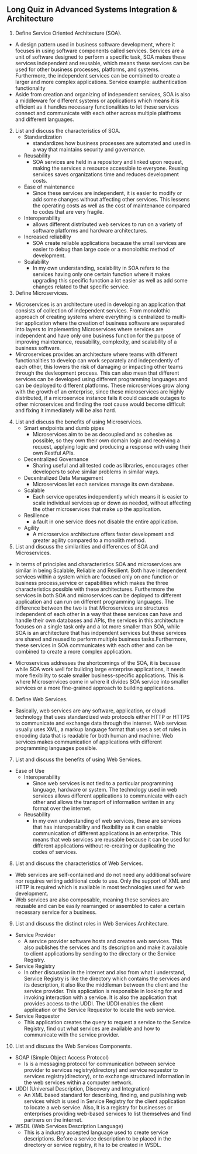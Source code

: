## Long Quiz in Advanced Systems Integration & Architecture
1. Define Service Oriented Architecture (SOA).
 - A design pattern used in business software development, where it focuses in using software components called services. Services are a unit of software designed to perform a specific task, SOA makes these services independent and reusable, which means these services can be used for other business processes, platforms, and systems. Furthermore, the independent services can be combined to create a larger and more complex applications. Service example: authentication functionality
 - Aside from creation and organizing of independent services, SOA is also a middleware for different systems or applications which means it is efficient as it handles necessary functionalities to let these services connect and communicate with each other across multiple platfroms and different languages. 
2. List and discuss the characteristics of SOA.
    + Standardization
      - standardizes how business processes are automated and used in a way that maintains security and governance.
    + Reusability
      - SOA services are held in a repository and linked upon request, making the services a resource accessible to everyone. Reusing services saves organizations time and reduces development costs.
    + Ease of maintenance
      - Since these services are independent, it is easier to modify or add some changes without affecting other services. This lessens the operating costs as well as the cost of maintenance compared to codes that are very fragile.
    + Interoperability
      - allows different distributed web services to run on a variety of software platforms and hardware architectures.
    + Increased reliability
      - SOA create reliable applications because the small services are easier to debug than large code or a monolothic method of development.
    + Scalability
      - In my own understanding, scalability in SOA refers to the services having only one certain function where it makes upgrading this specific function a lot easier as well as add some changes related to that specific service.
3. Define Microservices.
- Microservices is an architecture used in developing an application that consists of collection of independent services. From monolothic approach of creating systems where everything is centralized to multi-tier application where the creation of business software are separated into layers to implementing Microservices where services are independent and have only one business function for the purpose of improving maintenance, reusability, complexity, and scalability of a business software.
- Mircroservices provides an architecture where teams with different functionalities to develop can work separately and independently of each other, this lowers the risk of damaging or impacting other teams through the devleopment process. This can also mean that different services can be developed using different programming languages and can be deployed to different platforms. These microservices grow along with the growth of an enterprise, since these microservices are highly distributed, if a microservice instance fails it could cascade outages to other microservices and finding the root cause would become difficult and fixing it immediately will be also hard.  
4. List and discuss the benefits of using Microservices.
    + Smart endpoints and dumb pipes
      - Microservices aim to be as decoupled and as cohesive as possible, so they own their own domain logic and receiving a request, applying logic and producing a response with using their own Restful APIs.
    + Decentralized Governance
      - Sharing useful and all tested code as libraries, encourages other developers to solve similar problems in similar ways.
    + Decentralized Data Management
      - Microservices let each services manage its own database. 
    + Scalable
       - Each service operates independently which means it is easier to scale individual services up or down as needed, without affecting the other microservices that make up the application. 
    + Resilience
       - a fault in one service does not disable the entire application.
    + Agility
       - A microservice architecture offers faster development and greater agility compared to a      monolith method.
5. List and discuss the similarities and differences of SOA and Microservices.
- In terms of principles and characteristics SOA and microservices are similar in being Scalable, Reliable and Resilient. Both have independent services within a system which are focused only on one function or business process,service or capabilities which makes the three characteristics possible with these architectures. Furthermore the services in both SOA and microservices can be deployed to different application and can run on different programming languages. The difference between the two is that Microservices are structures independent of each other in a way that these services can have and handle their own databases and APIs, the services in this architecture focuses on a single task only and a lot more smaller than SOA, while SOA is an architecture that has indpendent services but these services are shared and reused to perform multiple business tasks.Furthermore, these services in SOA communicates with each other and can be combined to create a more complex application. 

- Microservices addresses the shortcomings of the SOA, it is because while SOA  work well for building large enterprise applications, it needs more flexibility to scale smaller business-specific applications. This is where Microserrvices come in where it divides SOA service into smaller services or a more fine-grained approach to building applications.  
6. Define Web Services.
- Basically, web services are any software, application, or cloud technology that uses standardized web protocols either HTTP or HTTPS to communicate and exchange data through the internet. Web services usually uses XML, a markup language format that uses a set of rules in encoding data that is readable for both human and machine. Web services makes communication of applications with different programming languages possible.
7. List and discuss the benefits of using Web Services.
- Ease of Use
  + Interoperability 
    - Since web services is not tied to a particular programming language, hardware or system. The technology used in web services allows different applications to communicate with each other and allows the transport of information written in any format over the internet. 
  + Reusability
    - In my own understanding of web services, these are services that has interoperabiliry and flexibility as it can enable communication of different applications in an enterprise. This means that web services are reusable because it can be used for different applications without re-creating or duplicating the codes of services. 
8. List and discuss the characteristics of Web Services.
  - Web services are self-contained and do not need any additional sofware nor requires writing additional code to use. Only the support of XML and HTTP is required which is available in most technologies used for web development.
  - Web services are also composable, meaning these services are reusable and can be easily rearranged or assembled to cater a certain necessary service for a business. 
9. List and discuss the distinct roles in Web Services Architecture.
  - Service Provider
    + A service provider software hosts and creates web services. This also publishes the services and its description and make it available to client applications by sending to the directory or the Service Registry.
  - Service Registry
    + In other discussion in the internet and also from what i understand, Service Registry is like the directory which contains the services and its description, it also like the middleman between the client and the service provider. This application is responsible in looking for and invoking interaction with a service.  It is also the application that provides access to the UDDI. The UDDI enables the client application or the Service Requestor to locate the web service.
  - Service Requestor
    + This application creates the query to request a service to the Service Registry, find out what services are available and how to communicate with the service provider.
10. List and discuss the Web Services Components.
  - SOAP (Simple Object Access Protocol)
    + Is is a messaging protocol for communication between service provider to services registry(directory) and service requestor to services registry(directory), or to exchange structured information in the web services within a computer network. 
  - UDDI (Universal Description, Discovery and Integration)
    + An XML based standard for describing, finding, and publishing web services which is used in Service Registry for the client application to locate a web service. Also, It is a registry for businesses or enterprises providing web-based services to list themselves and find partners on the internet.
  - WSDL (Web Services Description Language)
    + This is a industry accepted language used to create service descriptions. Before a service description to be placed in the directory or service registry, it ha to be created in WSDL.